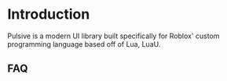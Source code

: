 # Introduction
Pulsive is a modern UI library built specifically for Roblox' custom programming language based off of Lua, LuaU.

## FAQ
